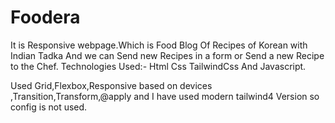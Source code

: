 # Foodera
It is Responsive webpage.Which is Food Blog Of Recipes of Korean with Indian Tadka And we can Send new Recipes in a form or Send a new Recipe to the Chef.
Technologies Used:- Html Css TailwindCss And Javascript.

Used Grid,Flexbox,Responsive based on devices ,Transition,Transform,@apply and I have used modern tailwind4 Version so config is not used.
